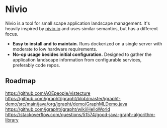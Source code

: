 # Nivio

Nivio is a tool for small scape application landscape management. It's heavily inspired by [pivio.io](http://pivio.io) and
 uses similar semantics, but has a different focus.

* **Easy to install and to maintain.** Runs dockerized on a single server with moderate to low
hardware requirements.
* **No-op usage besides initial configuration.** Designed to gather the application landscape information
from configurable services, preferably code repos.



## Roadmap

https://github.com/AOEpeople/vistecture
https://github.com/jgrapht/jgrapht/blob/master/jgrapht-demo/src/main/java/org/jgrapht/demo/GraphMLDemo.java
https://github.com/jgrapht/jgrapht/wiki/HelloWorld
https://stackoverflow.com/questions/51574/good-java-graph-algorithm-library